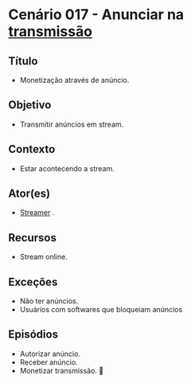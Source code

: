 # Cenário 017 - Anunciar na [transmissão](Stream)

## Título 
* Monetização através de anúncio.

## Objetivo
* Transmitir anúncios em stream.

## Contexto
* Estar acontecendo a stream.

## Ator(es)
* [Streamer](L%C3%A9xico-Streamer)
.

## Recursos
* Stream online.

## Exceções
* Não ter anúncios.
* Usuários com softwares que bloqueiam anúncios

## Episódios
* Autorizar anúncio.
* Receber anúncio.
* Monetizar transmissão.


